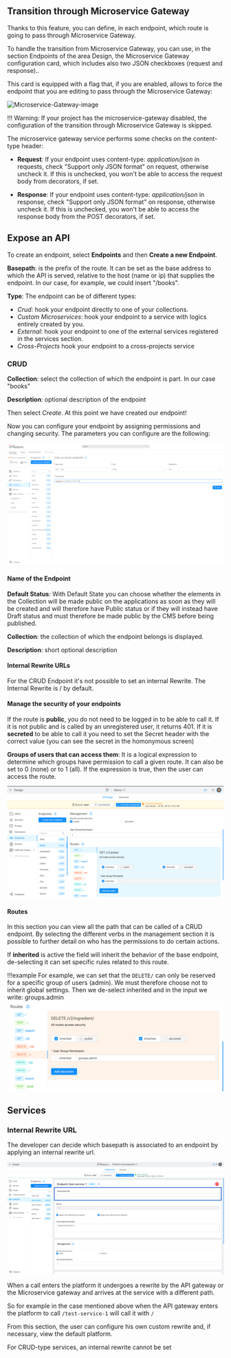 ## Transition through Microservice Gateway   

Thanks to this feature, you can define, in each endpoint, which route is going to pass through Microservice Gateway.

To handle the transition from Microservice Gateway, you can use, in the section Endpoints of the area Design, the Microservice Gateway configuration card, which includes also two JSON checkboxes (request and response).. 

This card is equipped with a flag that, if you are enabled, allows to force the endpoint that you are editing to pass through the Microservice Gateway:

![Microservice-Gateway-image](/img/Microservice_Gateway.png)

!!! Warning: If your project has the microservice-gateway disabled, the configuration of the transition through Microservice Gateway is skipped.
   
The microservice gateway service performs some checks on the content-type header:

* **Request**: If your endpoint uses content-type: *application/json* in requests, check      "Support only JSON format" on request, otherwise uncheck it. If this is unchecked, you won't be able to access the request body from decorators, if set.

* **Response**: If your endpoint uses content-type: *application/json* in response, check "Support only JSON format" on response, otherwise uncheck it. If this is unchecked, you won't be able to access the response body from the POST decorators, if set.


## Expose an API

To create an endpoint, select **Endpoints** and then **Create a new Endpoint**.

**Basepath**: is the prefix of the route. It can be set as the base address to which the API is served, relative to the host (name or ip) that supplies the endpoint. In our case, for example, we could insert "/books".

**Type**: The endpoint can be of different types:

* *Crud*: hook your endpoint directly to one of your collections.
* *Custom Microservices*: hook your endpoint to a service with logics entirely created by you.
* *External*: hook your endpoint to one of the external services registered in the services section.  
* *Cross-Projects* hook your endpoint to a cross-projects service


### CRUD

**Collection**: select the collection of which the endpoint is part. In our case "books"

**Description**: optional description of the endpoint

Then select *Create*.
At this point we have created our endpoint!

Now you can configure your endpoint by assigning permissions and changing security.
The parameters you can configure are the following:

![crea-nuovo-endpoint](img/crea_endpoint.PNG)

#### Name of the Endpoint
**Default Status**: With Default State you can choose whether the elements in the Collection will be made public on the applications as soon as they will be created and will therefore have Public status or if they will instead have Draft status and must therefore be made public by the CMS before being published.

**Collection**: the collection of which the endpoint belongs is displayed.

**Description**: short optional description

#### Internal Rewrite URLs

For the CRUD Endpoint it's not possible to set an internal Rewrite.
The Internal Rewrite is / by default.

#### Manage the security of your endpoints
If the route is **public**, you do not need to be logged in to be able to call it. If it is not public and is called by an unregistered user, it returns 401.
If it is **secreted** to be able to call it you need to set the Secret header with the correct value (you can see the secret in the homonymous screen)

**Groups of users that can access them**: It is a logical expression to determine which groups have permission to call a given route. It can also be set to 0 (none) or to 1 (all). If the expression is true, then the user can access the route.

![sicurezza_endpoint](img/endpoint.png)


#### Routes
In this section you can view all the path that can be called of a CRUD endpoint. By selecting the different verbs in the management section it is possible to further detail on who has the permissions to do certain actions.

If **inherited** is active the field will inherit the behavior of the base endpoint, de-selecting it can set specific rules related to this route.


!!!example
     For example, we can set that the `DELETE/` can only be reserved for a specific group of users (admin).
     We must therefore choose not to inherit global settings. Then we de-select inherited and in the input we write: groups.admin
     ![](img/example-endpoints.png)

## Services

### Internal Rewrite URL

The developer can decide which basepath is associated to an endpoint by applying an internal rewrite url.

![rewrite-url](img/rewrite-url.png)

When a call enters the platform it undergoes a rewrite by the API gateway or the Microservice gateway and arrives at the service with a different path.

So for example in the case mentioned above when the API gateway enters the platform to call `/test-service-1` will call it with `/`

From this section, the user can configure his own custom rewrite and, if necessary, view the default platform.

For CRUD-type services, an internal rewrite cannot be set
